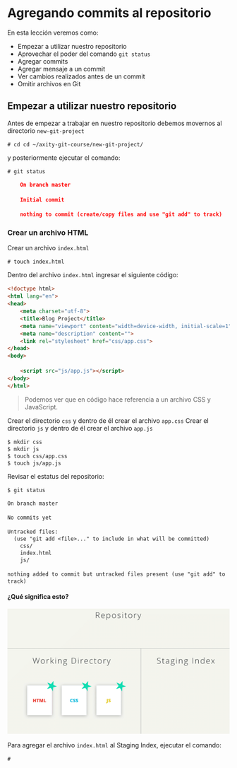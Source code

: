 # Agregando commits al repositorio

En esta lección veremos como:

 - Empezar a utilizar nuestro repositorio
 - Aprovechar el poder del comando `git status`
 - Agregar commits
 - Agregar mensaje a un commit
 - Ver cambios realizados antes de un commit
 - Omitir archivos en Git

## Empezar a utilizar nuestro repositorio

Antes de empezar a trabajar en nuestro repositorio debemos movernos al directorio `new-git-project` 

    # cd cd ~/axity-git-course/new-git-project/
    
y posteriormente ejecutar el comando:

    # git status

```json
    On branch master

    Initial commit

    nothing to commit (create/copy files and use "git add" to track)
```

### Crear un archivo HTML

Crear un archivo `index.html` 

    # touch index.html

Dentro del archivo `index.html` ingresar el siguiente código:

```html
<!doctype html>
<html lang="en">
<head>
    <meta charset="utf-8">
    <title>Blog Project</title>
    <meta name="viewport" content="width=device-width, initial-scale=1">
    <meta name="description" content="">
    <link rel="stylesheet" href="css/app.css">
</head>
<body>

    <script src="js/app.js"></script>
</body>
</html>
```

> Podemos ver que en código hace referencia a un archivo CSS  y JavaScript.

Crear el directorio `css` y dentro de él crear el archivo `app.css`
Crear el directorio `js` y dentro de él crear el archivo `app.js`

```batch
$ mkdir css
$ mkdir js
$ touch css/app.css
$ touch js/app.js
```

Revisar el estatus del repositorio:

```batch
$ git status
```
```
On branch master

No commits yet

Untracked files:
  (use "git add <file>..." to include in what will be committed)
	css/
	index.html
	js/

nothing added to commit but untracked files present (use "git add" to track)
```
#### ¿Qué significa esto?

![img_work_to_index](images/img_work_to_index.gif)

Para agregar el archivo `index.html` al Staging Index, ejecutar el comando:

    # 
<!--stackedit_data:
eyJoaXN0b3J5IjpbLTEyMzcyMzgzOTgsLTEwNzc5ODgxMTksMT
M1MTA2NjY1MywtMTgwNDYyNzQ0LC0xODIyMTg0NzI0LC0xNzg0
NjY1MTQ3LC0xODk4OTg0NzIyLC01ODMwODA2MjQsMTcxODIzNz
I4MSwxMzI1NzQ2Mzc0LDE1NjI0MzUyNzksMTc1MDIwOTU0Niw0
MjEwNDM2NiwyMDQwMjI4OTY5LC0xNzU4OTg0NzI0LDEzMjY5ND
Y3NjcsMTgxNTEyMTc4MCw0MTYzNTgwNjNdfQ==
-->